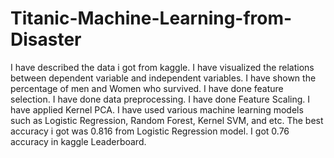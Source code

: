 # Titanic-Machine-Learning-from-Disaster
I have described the data i got from kaggle.
I have visualized the relations between dependent variable and independent variables.
I have shown the percentage of men and Women who survived.
I have done feature selection.
I have done data preprocessing.
I have done Feature Scaling.
I have applied Kernel PCA.
I have used various machine learning models such as Logistic Regression, Random Forest, Kernel SVM, and etc.
The best accuracy i got was 0.816 from Logistic Regression model.
I got 0.76 accuracy in kaggle Leaderboard.

